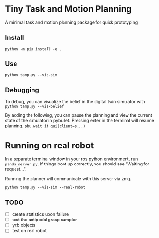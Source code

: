 # Tiny Task and Motion Planning

A minimal task and motion planning package for quick prototyping

## Install

`python -m pip install -e .`

## Use

`python tamp.py --vis-sim`


## Debugging

To debug, you can visualize the belief in the digital twin simulator with
`python tamp.py --vis-belief`

By adding the following, you can pause the planning and view the current state of the simulator in pybullet.
Pressing enter in the terminal will resume planning.
`pbu.wait_if_gui(client=s...)`


# Running on real robot

In a separate terminal window in your ros python environment, run `panda_server.py`. If things boot up correctly, you should see "Waiting for request...".

Running the planner will communicate with this server via zmq.

`python tamp.py --vis-sim --real-robot`

## TODO

- [ ] create statistics upon failure
- [ ] test the antipodal grasp sampler
- [ ] ycb objects
- [ ] test on real robot